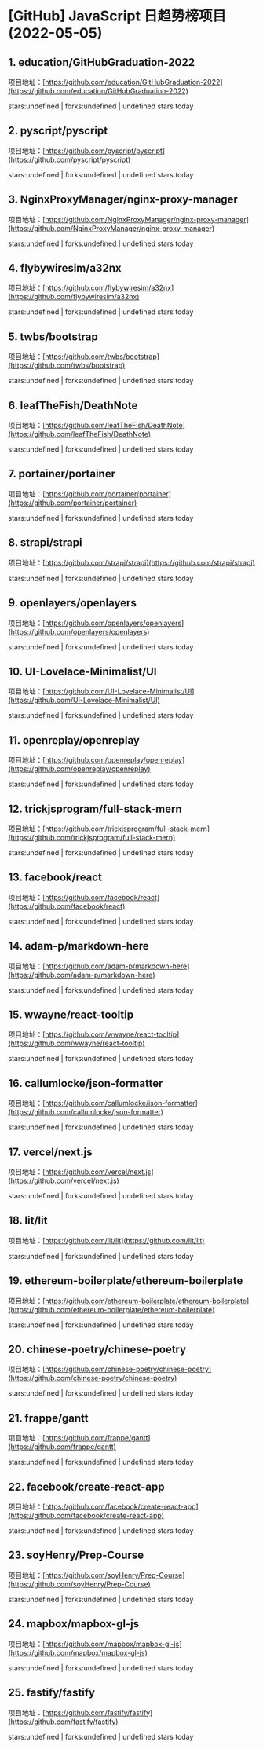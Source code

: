 # [GitHub] JavaScript 日趋势榜项目(2022-05-05)

## 1. education/GitHubGraduation-2022 

项目地址：[https://github.com/education/GitHubGraduation-2022](https://github.com/education/GitHubGraduation-2022)

stars:undefined | forks:undefined | undefined stars today 



## 2. pyscript/pyscript 

项目地址：[https://github.com/pyscript/pyscript](https://github.com/pyscript/pyscript)

stars:undefined | forks:undefined | undefined stars today 



## 3. NginxProxyManager/nginx-proxy-manager 

项目地址：[https://github.com/NginxProxyManager/nginx-proxy-manager](https://github.com/NginxProxyManager/nginx-proxy-manager)

stars:undefined | forks:undefined | undefined stars today 



## 4. flybywiresim/a32nx 

项目地址：[https://github.com/flybywiresim/a32nx](https://github.com/flybywiresim/a32nx)

stars:undefined | forks:undefined | undefined stars today 



## 5. twbs/bootstrap 

项目地址：[https://github.com/twbs/bootstrap](https://github.com/twbs/bootstrap)

stars:undefined | forks:undefined | undefined stars today 



## 6. leafTheFish/DeathNote 

项目地址：[https://github.com/leafTheFish/DeathNote](https://github.com/leafTheFish/DeathNote)

stars:undefined | forks:undefined | undefined stars today 



## 7. portainer/portainer 

项目地址：[https://github.com/portainer/portainer](https://github.com/portainer/portainer)

stars:undefined | forks:undefined | undefined stars today 



## 8. strapi/strapi 

项目地址：[https://github.com/strapi/strapi](https://github.com/strapi/strapi)

stars:undefined | forks:undefined | undefined stars today 



## 9. openlayers/openlayers 

项目地址：[https://github.com/openlayers/openlayers](https://github.com/openlayers/openlayers)

stars:undefined | forks:undefined | undefined stars today 



## 10. UI-Lovelace-Minimalist/UI 

项目地址：[https://github.com/UI-Lovelace-Minimalist/UI](https://github.com/UI-Lovelace-Minimalist/UI)

stars:undefined | forks:undefined | undefined stars today 



## 11. openreplay/openreplay 

项目地址：[https://github.com/openreplay/openreplay](https://github.com/openreplay/openreplay)

stars:undefined | forks:undefined | undefined stars today 



## 12. trickjsprogram/full-stack-mern 

项目地址：[https://github.com/trickjsprogram/full-stack-mern](https://github.com/trickjsprogram/full-stack-mern)

stars:undefined | forks:undefined | undefined stars today 



## 13. facebook/react 

项目地址：[https://github.com/facebook/react](https://github.com/facebook/react)

stars:undefined | forks:undefined | undefined stars today 



## 14. adam-p/markdown-here 

项目地址：[https://github.com/adam-p/markdown-here](https://github.com/adam-p/markdown-here)

stars:undefined | forks:undefined | undefined stars today 



## 15. wwayne/react-tooltip 

项目地址：[https://github.com/wwayne/react-tooltip](https://github.com/wwayne/react-tooltip)

stars:undefined | forks:undefined | undefined stars today 



## 16. callumlocke/json-formatter 

项目地址：[https://github.com/callumlocke/json-formatter](https://github.com/callumlocke/json-formatter)

stars:undefined | forks:undefined | undefined stars today 



## 17. vercel/next.js 

项目地址：[https://github.com/vercel/next.js](https://github.com/vercel/next.js)

stars:undefined | forks:undefined | undefined stars today 



## 18. lit/lit 

项目地址：[https://github.com/lit/lit](https://github.com/lit/lit)

stars:undefined | forks:undefined | undefined stars today 



## 19. ethereum-boilerplate/ethereum-boilerplate 

项目地址：[https://github.com/ethereum-boilerplate/ethereum-boilerplate](https://github.com/ethereum-boilerplate/ethereum-boilerplate)

stars:undefined | forks:undefined | undefined stars today 



## 20. chinese-poetry/chinese-poetry 

项目地址：[https://github.com/chinese-poetry/chinese-poetry](https://github.com/chinese-poetry/chinese-poetry)

stars:undefined | forks:undefined | undefined stars today 



## 21. frappe/gantt 

项目地址：[https://github.com/frappe/gantt](https://github.com/frappe/gantt)

stars:undefined | forks:undefined | undefined stars today 



## 22. facebook/create-react-app 

项目地址：[https://github.com/facebook/create-react-app](https://github.com/facebook/create-react-app)

stars:undefined | forks:undefined | undefined stars today 



## 23. soyHenry/Prep-Course 

项目地址：[https://github.com/soyHenry/Prep-Course](https://github.com/soyHenry/Prep-Course)

stars:undefined | forks:undefined | undefined stars today 



## 24. mapbox/mapbox-gl-js 

项目地址：[https://github.com/mapbox/mapbox-gl-js](https://github.com/mapbox/mapbox-gl-js)

stars:undefined | forks:undefined | undefined stars today 



## 25. fastify/fastify 

项目地址：[https://github.com/fastify/fastify](https://github.com/fastify/fastify)

stars:undefined | forks:undefined | undefined stars today 



